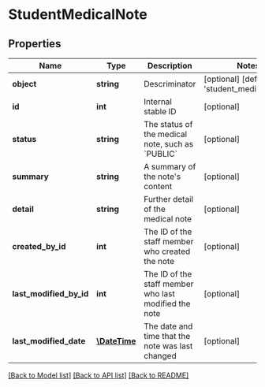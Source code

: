 # StudentMedicalNote

## Properties
Name | Type | Description | Notes
------------ | ------------- | ------------- | -------------
**object** | **string** | Descriminator | [optional] [default to 'student_medical_note']
**id** | **int** | Internal stable ID | [optional] 
**status** | **string** | The status of the medical note, such as &#x60;PUBLIC&#x60; | [optional] 
**summary** | **string** | A summary of the note&#39;s content | [optional] 
**detail** | **string** | Further detail of the medical note | [optional] 
**created_by_id** | **int** | The ID of the staff member who created the note | [optional] 
**last_modified_by_id** | **int** | The ID of the staff member who last modified the note | [optional] 
**last_modified_date** | [**\DateTime**](\DateTime.md) | The date and time that the note was last changed | [optional] 

[[Back to Model list]](../README.md#documentation-for-models) [[Back to API list]](../README.md#documentation-for-api-endpoints) [[Back to README]](../README.md)


